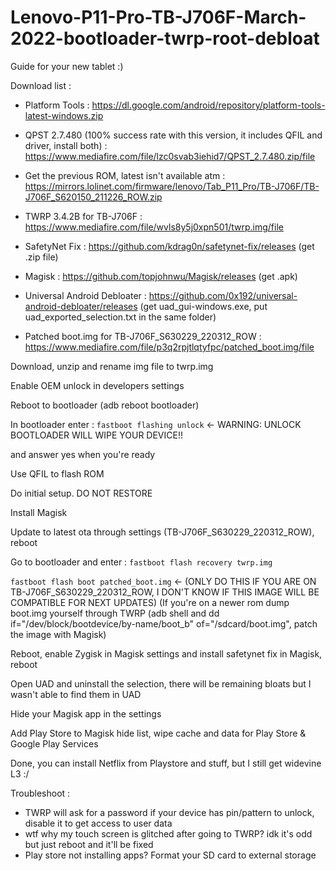 # Lenovo-P11-Pro-TB-J706F-March-2022-bootloader-twrp-root-debloat
Guide for your new tablet :)

Download list : 

- Platform Tools : https://dl.google.com/android/repository/platform-tools-latest-windows.zip

- QPST 2.7.480 (100% success rate with this version, it includes QFIL and driver, install both) : https://www.mediafire.com/file/lzc0svab3iehid7/QPST_2.7.480.zip/file

- Get the previous ROM, latest isn't available atm : https://mirrors.lolinet.com/firmware/lenovo/Tab_P11_Pro/TB-J706F/TB-J706F_S620150_211226_ROW.zip

- TWRP 3.4.2B for TB-J706F : https://www.mediafire.com/file/wvls8y5j0xpn501/twrp.img/file

- SafetyNet Fix : https://github.com/kdrag0n/safetynet-fix/releases (get .zip file)

- Magisk : https://github.com/topjohnwu/Magisk/releases (get .apk)

- Universal Android Debloater : https://github.com/0x192/universal-android-debloater/releases (get uad_gui-windows.exe, put uad_exported_selection.txt in the same folder)

- Patched boot.img for TB-J706F_S630229_220312_ROW : https://www.mediafire.com/file/p3q2rpjtlqtyfpc/patched_boot.img/file




Download, unzip and rename img file to twrp.img

Enable OEM unlock in developers settings

Reboot to bootloader (adb reboot bootloader)

In bootloader enter :
`fastboot flashing unlock`  <- WARNING: UNLOCK BOOTLOADER WILL WIPE YOUR DEVICE!!

and answer yes when you're ready

Use QFIL to flash ROM

Do initial setup. DO NOT RESTORE

Install Magisk

Update to latest ota through settings (TB-J706F_S630229_220312_ROW), reboot

Go to bootloader and enter :
`fastboot flash recovery twrp.img`

`fastboot flash boot patched_boot.img` <- (ONLY DO THIS IF YOU ARE ON TB-J706F_S630229_220312_ROW, I DON'T KNOW IF THIS IMAGE WILL BE COMPATIBLE FOR NEXT UPDATES)
(If you're on a newer rom dump boot.img yourself through TWRP (adb shell and dd if="/dev/block/bootdevice/by-name/boot_b" of="/sdcard/boot.img", patch the image with Magisk)

Reboot, enable Zygisk in Magisk settings and install safetynet fix in Magisk, reboot

Open UAD and uninstall the selection, there will be remaining bloats but I wasn't able to find them in UAD

Hide your Magisk app in the settings

Add Play Store to Magisk hide list, wipe cache and data for Play Store & Google Play Services

Done, you can install Netflix from Playstore and stuff, but I still get widevine L3 :/


Troubleshoot :
- TWRP will ask for a password if your device has pin/pattern to unlock, disable it to get access to user data
- wtf why my touch screen is glitched after going to TWRP? idk it's odd but just reboot and it'll be fixed
- Play store not installing apps? Format your SD card to external storage
